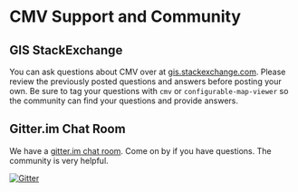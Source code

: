 # CMV Support and Community

## GIS StackExchange

You can ask questions about CMV over at [gis.stackexchange.com](https://gis.stackexchange.com/tags/cmv). Please review the previously posted questions and answers before posting your own. Be sure to tag your questions with `cmv` or `configurable-map-viewer` so the community can find your questions and provide answers.

## Gitter.im Chat Room

We have a [gitter.im chat room](https://gitter.im/cmv/cmv-app). Come on by if you have questions. The community is very helpful.

[![Gitter](https://badges.gitter.im/Join%20Chat.svg)](https://gitter.im/cmv/cmv-app?utm_source=badge&utm_medium=badge&utm_campaign=pr-badge&utm_content=badge)
